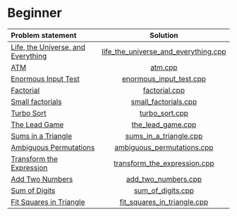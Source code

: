 # Beginner

|           Problem statement            |                 Solution                 |
|:---------------------------------------|:----------------------------------------:|
| [Life, the Universe, and Everything][] | [life_the_universe_and_everything.cpp][] |
| [ATM][]                                | [atm.cpp][]                              |
| [Enormous Input Test][]                | [enormous_input_test.cpp][]              |
| [Factorial][]                          | [factorial.cpp][]                        |
| [Small factorials][]                   | [small_factorials.cpp][]                 |
| [Turbo Sort][]                         | [turbo_sort.cpp][]                       |
| [The Lead Game][]                      | [the_lead_game.cpp][]                    |
| [Sums in a Triangle][]                 | [sums_in_a_triangle.cpp][]               |
| [Ambiguous Permutations][]             | [ambiguous_permutations.cpp][]           |
| [Transform the Expression][]           | [transform_the_expression.cpp][]         |
| [Add Two Numbers][]                    | [add_two_numbers.cpp][]                  |
| [Sum of Digits][]                      | [sum_of_digits.cpp][]                    |
| [Fit Squares in Triangle][]            | [fit_squares_in_triangle.cpp][]          |

[Life, the Universe, and Everything]: https://www.codechef.com/problems/TEST
[ATM]:                                https://www.codechef.com/problems/HS08TEST
[Enormous Input Test]:                https://www.codechef.com/problems/INTEST
[Factorial]:                          https://www.codechef.com/problems/FCTRL
[Small factorials]:                   https://www.codechef.com/problems/FCTRL2
[Turbo Sort]:                         https://www.codechef.com/problems/TSORT
[The Lead Game]:                      https://www.codechef.com/problems/TLG
[Sums in a Triangle]:                 https://www.codechef.com/problems/SUMTRIAN
[Transform the Expression]:           https://www.codechef.com/problems/ONP
[Ambiguous Permutations]:             https://www.codechef.com/problems/PERMUT2
[Add Two Numbers]:                    https://www.codechef.com/problems/FLOW001
[Sum of Digits]:                      https://www.codechef.com/problems/FLOW006
[Fit Squares in Triangle]:            https://www.codechef.com/problems/TRISQ

[life_the_universe_and_everything.cpp]: life_the_universe_and_everything.cpp
[atm.cpp]:                              atm.cpp
[enormous_input_test.cpp]:              enormous_input_test.cpp
[factorial.cpp]:                        factorial.cpp
[small_factorials.cpp]:                 small_factorials.cpp
[turbo_sort.cpp]:                       turbo_sort.cpp
[the_lead_game.cpp]:                    the_lead_game.cpp
[sums_in_a_triangle.cpp]:               sums_in_a_triangle.cpp
[transform_the_expression.cpp]:         transform_the_expression.cpp
[ambiguous_permutations.cpp]:           ambiguous_permutations.cpp
[yet_another_number_game.cpp]:          yet_another_number_game.cpp
[prime_palindromes.cpp]:                prime_palindromes.cpp
[add_two_numbers.cpp]:                  add_two_numbers.cpp
[sum_of_digits.cpp]:                    sum_of_digits.cpp
[fit_squares_in_triangle.cpp]:          fit_squares_in_triangle.cpp
